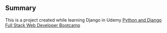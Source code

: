 ## Summary

This is a project created while learning Django in Udemy [Python and Django Full Stack Web Developer Bootcamp](https://sapient.udemy.com/course/python-and-django-full-stack-web-developer-bootcamp/)
